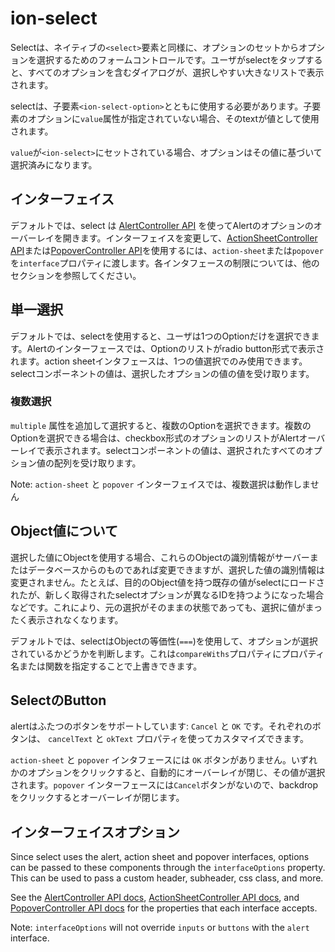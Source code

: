 # ion-select

Selectは、ネイティブの`<select>`要素と同様に、オプションのセットからオプションを選択するためのフォームコントロールです。ユーザがselectをタップすると、すべてのオプションを含むダイアログが、選択しやすい大きなリストで表示されます。

selectは、子要素`<ion-select-option>`とともに使用する必要があります。子要素のオプションに`value`属性が指定されていない場合、そのtextが値として使用されます。

`value`が`<ion-select>`にセットされている場合、オプションはその値に基づいて選択済みになります。


## インターフェイス

デフォルトでは、select は [AlertController API](../alert-controller) を使ってAlertのオプションのオーバーレイを開きます。インターフェイスを変更して、[ActionSheetController API](../action-sheet-controller)または[PopoverController API](../popover-controller)を使用するには、`action-sheet`または`popover`を`interface`プロパティに渡します。各インタフェースの制限については、他のセクションを参照してください。


## 単一選択

デフォルトでは、selectを使用すると、ユーザは1つのOptionだけを選択できます。Alertのインターフェースでは、Optionのリストがradio button形式で表示されます。action sheetインタフェースは、1つの値選択でのみ使用できます。selectコンポーネントの値は、選択したオプションの値の値を受け取ります。


### 複数選択

`multiple` 属性を追加して選択すると、複数のOptionを選択できます。複数のOptionを選択できる場合は、checkbox形式のオプションのリストがAlertオーバーレイで表示されます。selectコンポーネントの値は、選択されたすべてのオプション値の配列を受け取ります。

Note: `action-sheet` と `popover` インターフェイスでは、複数選択は動作しません

## Object値について

選択した値にObjectを使用する場合、これらのObjectの識別情報がサーバーまたはデータベースからのものであれば変更できますが、選択した値の識別情報は変更されません。たとえば、目的のObject値を持つ既存の値がselectにロードされたが、新しく取得されたselectオプションが異なるIDを持つようになった場合などです。これにより、元の選択がそのままの状態であっても、選択に値がまったく表示されなくなります。

デフォルトでは、selectはObjectの等価性(`===`)を使用して、オプションが選択されているかどうかを判断します。これは`compareWiths`プロパティにプロパティ名または関数を指定することで上書きできます。

## SelectのButton

alertはふたつのボタンをサポートしています: `Cancel` と `OK` です。それぞれのボタンは、 `cancelText` と `okText`  プロパティを使ってカスタマイズできます。

`action-sheet` と `popover` インタフェースには `OK` ボタンがありません。いずれかのオプションをクリックすると、自動的にオーバーレイが閉じ、その値が選択されます。`popover` インターフェースには`Cancel`ボタンがないので、backdropをクリックするとオーバーレイが閉じます。


## インターフェイスオプション

Since select uses the alert, action sheet and popover interfaces, options can be passed to these components through the `interfaceOptions` property. This can be used to pass a custom header, subheader, css class, and more. 
  
See the [AlertController API docs](../alert-controller), [ActionSheetController API docs](../action-sheet-controller), and [PopoverController API docs](../popover-controller) for the properties that each interface accepts.

Note: `interfaceOptions` will not override `inputs` or `buttons` with the `alert` interface.


